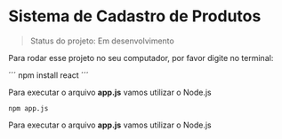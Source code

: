 # Sistema de Cadastro de Produtos

> Status do projeto: Em desenvolvimento

Para rodar esse projeto no seu computador, por favor digite no terminal:

´´´
npm install react
´´´

Para executar o arquivo **app.js** vamos utilizar o Node.js

```
npm app.js
```


Para executar o arquivo **app.js** vamos utilizar o Node.js
